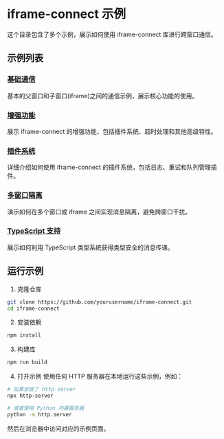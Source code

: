 # iframe-connect 示例

这个目录包含了多个示例，展示如何使用 iframe-connect 库进行跨窗口通信。

## 示例列表

### [基础通信](./basic)

基本的父窗口和子窗口(iframe)之间的通信示例，展示核心功能的使用。

### [增强功能](./enhanced)

展示 iframe-connect 的增强功能，包括插件系统、超时处理和其他高级特性。

### [插件系统](./plugins)

详细介绍如何使用 iframe-connect 的插件系统，包括日志、重试和队列管理插件。

### [多窗口隔离](./multi-window)

演示如何在多个窗口或 iframe 之间实现消息隔离，避免跨窗口干扰。

### [TypeScript 支持](./typescript)

展示如何利用 TypeScript 类型系统获得类型安全的消息传递。

## 运行示例

1. 克隆仓库

```bash
git clone https://github.com/yourusername/iframe-connect.git
cd iframe-connect
```

2. 安装依赖

```bash
npm install
```

3. 构建库

```bash
npm run build
```

4. 打开示例
   使用任何 HTTP 服务器在本地运行这些示例，例如：

```bash
# 如果安装了 http-server
npx http-server

# 或者使用 Python 内置服务器
python -m http.server
```

然后在浏览器中访问对应的示例页面。

